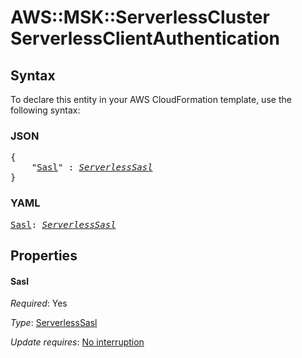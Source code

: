 # AWS::MSK::ServerlessCluster ServerlessClientAuthentication

## Syntax

To declare this entity in your AWS CloudFormation template, use the following syntax:

### JSON

<pre>
{
    "<a href="#sasl" title="Sasl">Sasl</a>" : <i><a href="serverlesssasl.md">ServerlessSasl</a></i>
}
</pre>

### YAML

<pre>
<a href="#sasl" title="Sasl">Sasl</a>: <i><a href="serverlesssasl.md">ServerlessSasl</a></i>
</pre>

## Properties

#### Sasl

_Required_: Yes

_Type_: <a href="serverlesssasl.md">ServerlessSasl</a>

_Update requires_: [No interruption](https://docs.aws.amazon.com/AWSCloudFormation/latest/UserGuide/using-cfn-updating-stacks-update-behaviors.html#update-no-interrupt)
